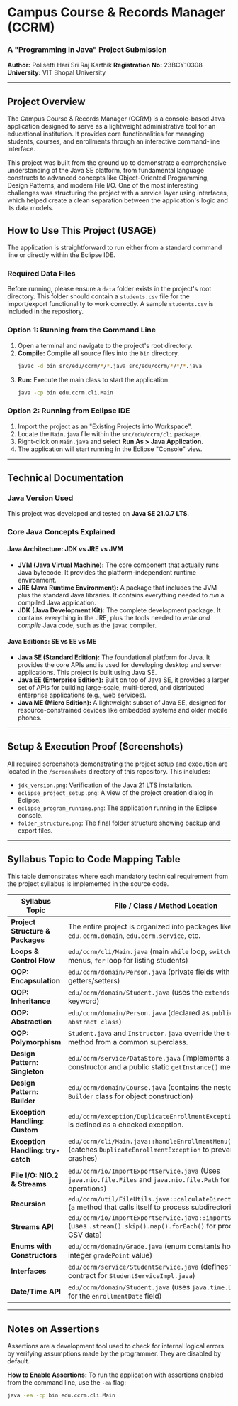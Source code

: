 # Campus Course & Records Manager (CCRM)

### A "Programming in Java" Project Submission

**Author:** Polisetti Hari Sri Raj Karthik
**Registration No:** 23BCY10308
**University:** VIT Bhopal University

---

## Project Overview

The Campus Course & Records Manager (CCRM) is a console-based Java application designed to serve as a lightweight administrative tool for an educational institution. It provides core functionalities for managing students, courses, and enrollments through an interactive command-line interface.

This project was built from the ground up to demonstrate a comprehensive understanding of the Java SE platform, from fundamental language constructs to advanced concepts like Object-Oriented Programming, Design Patterns, and modern File I/O. One of the most interesting challenges was structuring the project with a service layer using interfaces, which helped create a clean separation between the application's logic and its data models.

## How to Use This Project (USAGE)

The application is straightforward to run either from a standard command line or directly within the Eclipse IDE.

### Required Data Files
Before running, please ensure a `data` folder exists in the project's root directory. This folder should contain a `students.csv` file for the import/export functionality to work correctly. A sample `students.csv` is included in the repository.

### Option 1: Running from the Command Line
1.  Open a terminal and navigate to the project's root directory.
2.  **Compile:** Compile all source files into the `bin` directory.
    ```sh
    javac -d bin src/edu/ccrm/*/*.java src/edu/ccrm/*/*/*.java
    ```
3.  **Run:** Execute the main class to start the application.
    ```sh
    java -cp bin edu.ccrm.cli.Main
    ```

### Option 2: Running from Eclipse IDE
1.  Import the project as an "Existing Projects into Workspace".
2.  Locate the `Main.java` file within the `src/edu/ccrm/cli` package.
3.  Right-click on `Main.java` and select **Run As > Java Application**.
4.  The application will start running in the Eclipse "Console" view.

---

## Technical Documentation

### Java Version Used
This project was developed and tested on **Java SE 21.0.7 LTS**.

### Core Java Concepts Explained

#### Java Architecture: JDK vs JRE vs JVM
*   **JVM (Java Virtual Machine):** The core component that actually runs Java bytecode. It provides the platform-independent runtime environment.
*   **JRE (Java Runtime Environment):** A package that includes the JVM plus the standard Java libraries. It contains everything needed to *run* a compiled Java application.
*   **JDK (Java Development Kit):** The complete development package. It contains everything in the JRE, plus the tools needed to *write and compile* Java code, such as the `javac` compiler.

#### Java Editions: SE vs EE vs ME
*   **Java SE (Standard Edition):** The foundational platform for Java. It provides the core APIs and is used for developing desktop and server applications. This project is built using Java SE.
*   **Java EE (Enterprise Edition):** Built on top of Java SE, it provides a larger set of APIs for building large-scale, multi-tiered, and distributed enterprise applications (e.g., web services).
*   **Java ME (Micro Edition):** A lightweight subset of Java SE, designed for resource-constrained devices like embedded systems and older mobile phones.

---

## Setup & Execution Proof (Screenshots)

All required screenshots demonstrating the project setup and execution are located in the `/screenshots` directory of this repository. This includes:
*   `jdk_version.png`: Verification of the Java 21 LTS installation.
*   `eclipse_project_setup.png`: A view of the project creation dialog in Eclipse.
*   `eclipse_program_running.png`: The application running in the Eclipse console.
*   `folder_structure.png`: The final folder structure showing backup and export files.

---

## Syllabus Topic to Code Mapping Table

This table demonstrates where each mandatory technical requirement from the project syllabus is implemented in the source code.

| Syllabus Topic | File / Class / Method Location |
| --- | --- |
| **Project Structure & Packages** | The entire project is organized into packages like `edu.ccrm.domain`, `edu.ccrm.service`, etc. |
| **Loops & Control Flow** | `edu/ccrm/cli/Main.java` (main `while` loop, `switch` for menus, `for` loop for listing students) |
| **OOP: Encapsulation** | `edu/ccrm/domain/Person.java` (private fields with public getters/setters) |
| **OOP: Inheritance** | `edu/ccrm/domain/Student.java` (uses the `extends Person` keyword) |
| **OOP: Abstraction** | `edu/ccrm/domain/Person.java` (declared as `public abstract class`) |
| **OOP: Polymorphism** | `Student.java` and `Instructor.java` override the `toString()` method from a common superclass. |
| **Design Pattern: Singleton** | `edu/ccrm/service/DataStore.java` (implements a private constructor and a public static `getInstance()` method) |
| **Design Pattern: Builder** | `edu/ccrm/domain/Course.java` (contains the nested static `Builder` class for object construction) |
| **Exception Handling: Custom** | `edu/ccrm/exception/DuplicateEnrollmentException.java` is defined as a checked exception. |
| **Exception Handling: try-catch** | `edu/ccrm/cli/Main.java::handleEnrollmentMenu()` (catches `DuplicateEnrollmentException` to prevent crashes) |
| **File I/O: NIO.2 & Streams** | `edu/ccrm/io/ImportExportService.java` (Uses `java.nio.file.Files` and `java.nio.file.Path` for all file operations) |
| **Recursion** | `edu/ccrm/util/FileUtils.java::calculateDirectorySize()` (a method that calls itself to process subdirectories) |
| **Streams API** | `edu/ccrm/io/ImportExportService.java::importStudents()` (uses `.stream().skip().map().forEach()` for processing CSV data) |
| **Enums with Constructors** | `edu/ccrm/domain/Grade.java` (enum constants hold an integer `gradePoint` value) |
| **Interfaces** | `edu/ccrm/service/StudentService.java` (defines the contract for `StudentServiceImpl.java`) |
| **Date/Time API** | `edu/ccrm/domain/Student.java` (uses `java.time.LocalDate` for the `enrollmentDate` field) |

---

## Notes on Assertions

Assertions are a development tool used to check for internal logical errors by verifying assumptions made by the programmer. They are disabled by default.

**How to Enable Assertions:**
To run the application with assertions enabled from the command line, use the `-ea` flag:
```sh
java -ea -cp bin edu.ccrm.cli.Main